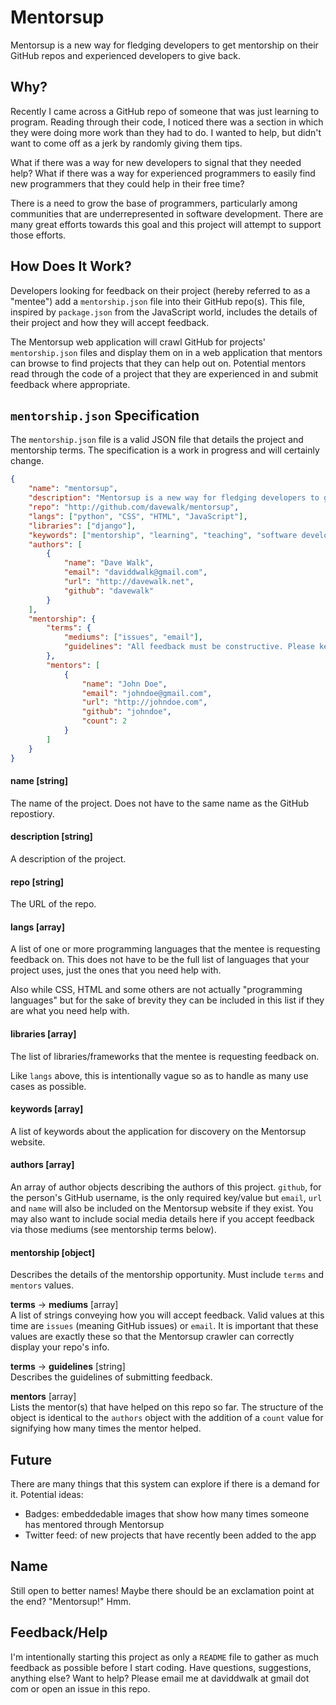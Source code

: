 # Mentorsup

Mentorsup is a new way for fledging developers to get mentorship on their GitHub repos and experienced developers to give back.

## Why?
Recently I came across a GitHub repo of someone that was just learning to program. Reading through their code, I noticed there was a section in which they were doing more work than they had to do. I wanted to help, but didn't want to come off as a jerk by randomly giving them tips.  

What if there was a way for new developers to signal that they needed help? What if there was a way for experienced programmers to easily find new programmers that they could help in their free time?  

There is a need to grow the base of programmers, particularly among communities that are underrepresented in software development. There are many great efforts towards this goal and this project will attempt to support those efforts.

## How Does It Work?

Developers looking for feedback on their project (hereby referred to as a "mentee") add a `mentorship.json` file into their GitHub repo(s). This file, inspired by `package.json` from the JavaScript world, includes the details of their project and how they will accept feedback.  

The Mentorsup web application will crawl GitHub for projects' `mentorship.json` files and display them on in a web application that mentors can browse to find projects that they can help out on. Potential mentors read through the code of a project that they are experienced in and submit feedback where appropriate.

## `mentorship.json` Specification

The `mentorship.json` file is a valid JSON file that details the project and mentorship terms. The specification is a work in progress and will certainly change.  

```json
{
    "name": "mentorsup",
    "description": "Mentorsup is a new way for fledging developers to get mentorship on their GitHub repos and experienced developers to give back",
    "repo": "http://github.com/davewalk/mentorsup",
    "langs": ["python", "CSS", "HTML", "JavaScript"],
    "libraries": ["django"],
    "keywords": ["mentorship", "learning", "teaching", "software development"],
    "authors": [
        { 
            "name": "Dave Walk",
            "email": "daviddwalk@gmail.com",
            "url": "http://davewalk.net",
            "github": "davewalk"
        }
    ],
    "mentorship": {
        "terms": {
            "mediums": ["issues", "email"],
            "guidelines": "All feedback must be constructive. Please keep in mind that while I have used Django a bit in the past this will be my first full Django project."
        },
        "mentors": [
            { 
                "name": "John Doe",
                "email": "johndoe@gmail.com",
                "url": "http://johndoe.com",
                "github": "johndoe",
                "count": 2
            }
        ]
    }
}
```

#### name [string]
The name of the project. Does not have to the same name as the GitHub repostiory.

#### description [string]
A description of the project.

#### repo [string]
The URL of the repo.

#### langs [array]
A list of one or more programming languages that the mentee is requesting feedback on. This does not have to be the full list of languages that your project uses, just the ones that you need help with.  

Also while CSS, HTML and some others are not actually "programming languages" but for the sake of brevity they can be included in this list if they are what you need help with.

#### libraries [array]
The list of libraries/frameworks that the mentee is requesting feedback on.

Like `langs` above, this is intentionally vague so as to handle as many use cases as possible.

#### keywords [array]
A list of keywords about the application for discovery on the Mentorsup website.

#### authors [array]
An array of author objects describing the authors of this project. `github`, for the person's GitHub username, is the only required key/value but `email`, `url` and `name` will also be included on the Mentorsup website if they exist. You may also want to include social media details here if you accept feedback via those mediums (see mentorship terms below).

#### mentorship [object]
Describes the details of the mentorship opportunity. Must include `terms` and `mentors` values.

**terms** -> **mediums** [array]  
A list of strings conveying how you will accept feedback. Valid values at this time are `issues` (meaning GitHub issues) or `email`. It is important that these values are exactly these so that the Mentorsup crawler can correctly display your repo's info.

**terms** -> **guidelines** [string]  
Describes the guidelines of submitting feedback.

**mentors** [array]  
Lists the mentor(s) that have helped on this repo so far. The structure of the object is identical to the `authors` object with the addition of a `count` value for signifying how many times the mentor helped.

## Future

There are many things that this system can explore if there is a demand for it.  Potential ideas:

* Badges: embeddedable images that show how many times someone has mentored through Mentorsup
* Twitter feed: of new projects that have recently been added to the app

## Name
Still open to better names! Maybe there should be an exclamation point at the end? "Mentorsup!" Hmm.

## Feedback/Help
I'm intentionally starting this project as only a `README` file to gather as much feedback as possible before I start coding. Have questions, suggestions, anything else? Want to help? Please email me at daviddwalk at gmail dot com or open an issue in this repo.
